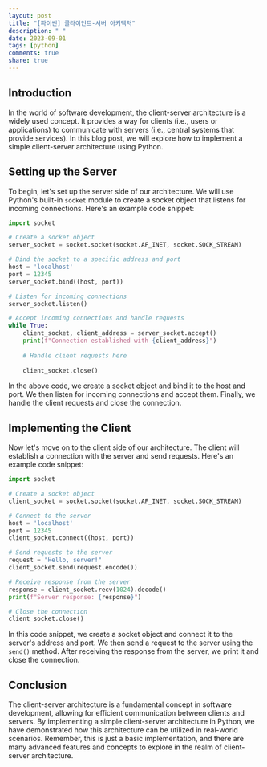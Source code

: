 ```yaml
---
layout: post
title: "[파이썬] 클라이언트-서버 아키텍처"
description: " "
date: 2023-09-01
tags: [python]
comments: true
share: true
---
```


## Introduction
In the world of software development, the client-server architecture is a widely used concept. It provides a way for clients (i.e., users or applications) to communicate with servers (i.e., central systems that provide services). In this blog post, we will explore how to implement a simple client-server architecture using Python.

## Setting up the Server
To begin, let's set up the server side of our architecture. We will use Python's built-in `socket` module to create a socket object that listens for incoming connections. Here's an example code snippet:

```python
import socket

# Create a socket object
server_socket = socket.socket(socket.AF_INET, socket.SOCK_STREAM)

# Bind the socket to a specific address and port
host = 'localhost'
port = 12345
server_socket.bind((host, port))

# Listen for incoming connections
server_socket.listen()

# Accept incoming connections and handle requests
while True:
    client_socket, client_address = server_socket.accept()
    print(f"Connection established with {client_address}")
    
    # Handle client requests here
    
    client_socket.close()
```

In the above code, we create a socket object and bind it to the host and port. We then listen for incoming connections and accept them. Finally, we handle the client requests and close the connection.

## Implementing the Client
Now let's move on to the client side of our architecture. The client will establish a connection with the server and send requests. Here's an example code snippet:

```python
import socket

# Create a socket object
client_socket = socket.socket(socket.AF_INET, socket.SOCK_STREAM)

# Connect to the server
host = 'localhost'
port = 12345
client_socket.connect((host, port))

# Send requests to the server
request = "Hello, server!"
client_socket.send(request.encode())

# Receive response from the server
response = client_socket.recv(1024).decode()
print(f"Server response: {response}")

# Close the connection
client_socket.close()
```

In this code snippet, we create a socket object and connect it to the server's address and port. We then send a request to the server using the `send()` method. After receiving the response from the server, we print it and close the connection.

## Conclusion
The client-server architecture is a fundamental concept in software development, allowing for efficient communication between clients and servers. By implementing a simple client-server architecture in Python, we have demonstrated how this architecture can be utilized in real-world scenarios. Remember, this is just a basic implementation, and there are many advanced features and concepts to explore in the realm of client-server architecture.